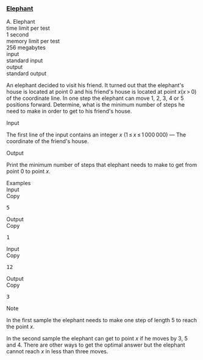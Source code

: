 <h3><a href="https://codeforces.com/contest/617/problem/A" target="_blank" rel="noopener noreferrer">Elephant</a></h3>

<div class="header"><div class="title">A. Elephant</div><div class="time-limit"><div class="property-title">time limit per test</div>1 second</div><div class="memory-limit"><div class="property-title">memory limit per test</div>256 megabytes</div><div class="input-file input-standard"><div class="property-title">input</div>standard input</div><div class="output-file output-standard"><div class="property-title">output</div>standard output</div></div><div><p>An elephant decided to visit his friend. It turned out that the elephant's house is located at point <span class="tex-span">0</span> and his friend's house is located at point <span class="tex-span"><i>x</i>(<i>x</i> > 0)</span> of the coordinate line. In one step the elephant can move <span class="tex-span">1</span>, <span class="tex-span">2</span>, <span class="tex-span">3</span>, <span class="tex-span">4</span> or <span class="tex-span">5</span> positions forward. Determine, what is the minimum number of steps he need to make in order to get to his friend's house.</p></div><div class="input-specification"><div class="section-title">Input</div><p>The first line of the input contains an integer <span class="tex-span"><i>x</i></span> (<span class="tex-span">1 ≤ <i>x</i> ≤ 1 000 000</span>) — The coordinate of the friend's house.</p></div><div class="output-specification"><div class="section-title">Output</div><p>Print the minimum number of steps that elephant needs to make to get from point <span class="tex-span">0</span> to point <span class="tex-span"><i>x</i></span>.</p></div><div class="sample-tests"><div class="section-title">Examples</div><div class="sample-test"><div class="input"><div class="title">Input<div title="Copy" data-clipboard-target="#id005724180125874454" id="id007698127351759901" class="input-output-copier">Copy</div></div><pre id="id005724180125874454">5<br></pre></div><div class="output"><div class="title">Output<div title="Copy" data-clipboard-target="#id005264464399635106" id="id0024822515079867524" class="input-output-copier">Copy</div></div><pre id="id005264464399635106">1<br></pre></div><div class="input"><div class="title">Input<div title="Copy" data-clipboard-target="#id007880718041884696" id="id009342873213348852" class="input-output-copier">Copy</div></div><pre id="id007880718041884696">12<br></pre></div><div class="output"><div class="title">Output<div title="Copy" data-clipboard-target="#id005977831779057742" id="id005421694502847707" class="input-output-copier">Copy</div></div><pre id="id005977831779057742">3<br></pre></div></div></div><div class="note"><div class="section-title">Note</div><p>In the first sample the elephant needs to make one step of length <span class="tex-span">5</span> to reach the point <span class="tex-span"><i>x</i></span>.</p><p>In the second sample the elephant can get to point <span class="tex-span"><i>x</i></span> if he moves by <span class="tex-span">3</span>, <span class="tex-span">5</span> and <span class="tex-span">4</span>. There are other ways to get the optimal answer but the elephant cannot reach <span class="tex-span"><i>x</i></span> in less than three moves.</p></div>